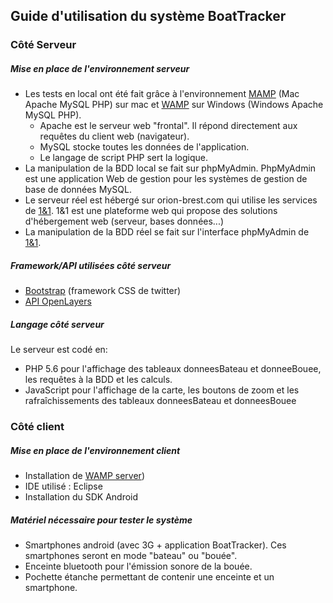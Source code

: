 ## Guide d'utilisation du système BoatTracker

### Côté Serveur

##### Mise en place de l'environnement serveur
- Les tests en local ont été fait grâce à l'environnement [MAMP](http://www.mamp.info/en/) (Mac Apache MySQL PHP) sur mac et [WAMP](http://www.wampserver.com/) sur Windows (Windows Apache MySQL PHP).
   - Apache est le serveur web "frontal". Il répond directement aux requêtes du client web (navigateur).
   - MySQL stocke toutes les données de l'application.
   - Le langage de script PHP sert la logique.  
- La manipulation de la BDD local se fait sur phpMyAdmin. PhpMyAdmin est une application Web de gestion pour les systèmes de gestion de base de données MySQL.
- Le serveur réel est hébergé sur orion-brest.com qui utilise les services de [1&1](https://www.1and1.fr/). 1&1 est une plateforme web qui propose des solutions d'hébergement web (serveur, bases données...)
- La manipulation de la BDD réel se fait sur l'interface phpMyAdmin de [1&1](https://www.1and1.fr/).

##### Framework/API utilisées côté serveur
- [Bootstrap](http://getbootstrap.com/) (framework CSS de twitter) 
- [API OpenLayers](http://openlayers.org/)

##### Langage côté serveur
Le serveur est codé en:
- PHP 5.6 pour l'affichage des tableaux donneesBateau et donneeBouee, les requêtes à la BDD et les calculs. 
- JavaScript pour l'affichage de la carte, les boutons de zoom et les rafraîchissements des tableaux donneesBateau et donneesBouee


### Côté client 

##### Mise en place de l'environnement client
- Installation de [WAMP server](http://www.wampserver.com/))
- IDE utilisé : Eclipse
- Installation du SDK Android

##### Matériel nécessaire pour tester le système
- Smartphones android (avec 3G + application BoatTracker). Ces smartphones seront en mode "bateau" ou "bouée". 
- Enceinte bluetooth pour l'émission sonore de la bouée.
- Pochette étanche permettant de contenir une enceinte et un smartphone.